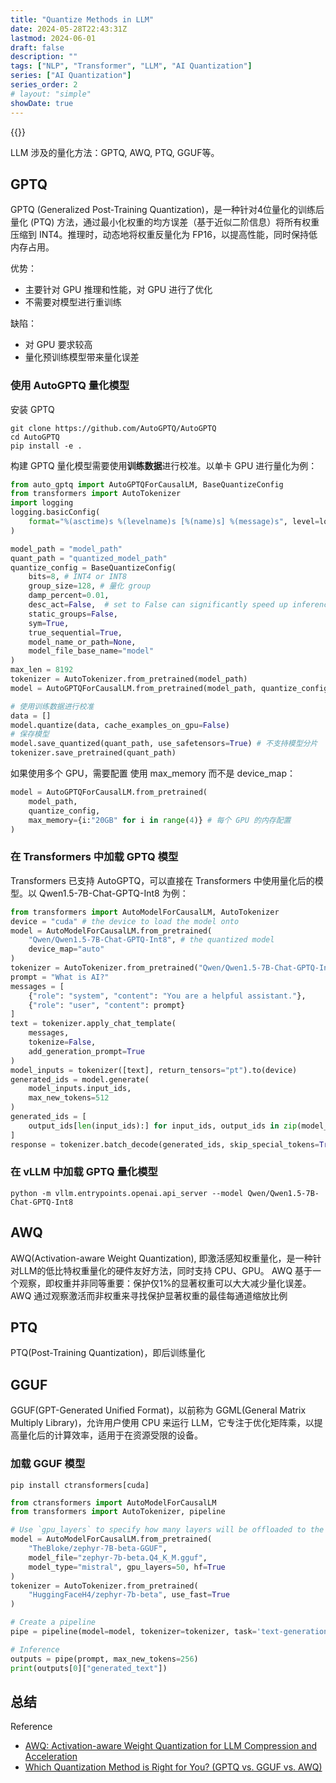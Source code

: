 ```yaml
---
title: "Quantize Methods in LLM"
date: 2024-05-28T22:43:31Z
lastmod: 2024-06-01
draft: false
description: ""
tags: ["NLP", "Transformer", "LLM", "AI Quantization"]
series: ["AI Quantization"]
series_order: 2
# layout: "simple"
showDate: true
---
```


{{<katex>}}

LLM 涉及的量化方法：GPTQ, AWQ, PTQ, GGUF等。

## GPTQ

GPTQ (Generalized Post-Training Quantization)，是一种针对4位量化的训练后量化 (PTQ) 方法，通过最小化权重的均方误差（基于近似二阶信息）将所有权重压缩到 INT4。推理时，动态地将权重反量化为 FP16，以提高性能，同时保持低内存占用。

优势： 
- 主要针对 GPU 推理和性能，对 GPU 进行了优化
- 不需要对模型进行重训练

缺陷： 
- 对 GPU 要求较高
- 量化预训练模型带来量化误差

### 使用 AutoGPTQ 量化模型

安装 GPTQ

```
git clone https://github.com/AutoGPTQ/AutoGPTQ
cd AutoGPTQ
pip install -e .
```

构建 GPTQ 量化模型需要使用**训练数据**进行校准。以单卡 GPU 进行量化为例：

```python
from auto_gptq import AutoGPTQForCausalLM, BaseQuantizeConfig
from transformers import AutoTokenizer
import logging
logging.basicConfig(
    format="%(asctime)s %(levelname)s [%(name)s] %(message)s", level=logging.INFO, datefmt="%Y-%m-%d %H:%M:%S"
)

model_path = "model_path"
quant_path = "quantized_model_path"
quantize_config = BaseQuantizeConfig(
    bits=8, # INT4 or INT8
    group_size=128, # 量化 group
    damp_percent=0.01,
    desc_act=False,  # set to False can significantly speed up inference but the perplexity may slightly bad
    static_groups=False,
    sym=True,
    true_sequential=True,
    model_name_or_path=None,
    model_file_base_name="model"
)
max_len = 8192
tokenizer = AutoTokenizer.from_pretrained(model_path)
model = AutoGPTQForCausalLM.from_pretrained(model_path, quantize_config)

# 使用训练数据进行校准
data = []
model.quantize(data, cache_examples_on_gpu=False)
# 保存模型
model.save_quantized(quant_path, use_safetensors=True) # 不支持模型分片
tokenizer.save_pretrained(quant_path)
```

如果使用多个 GPU，需要配置 使用 max_memory 而不是 device_map：

```python
model = AutoGPTQForCausalLM.from_pretrained(
    model_path,
    quantize_config,
    max_memory={i:"20GB" for i in range(4)} # 每个 GPU 的内存配置
)
```

### 在 Transformers 中加载 GPTQ 模型

Transformers 已支持 AutoGPTQ，可以直接在 Transformers 中使用量化后的模型。以 Qwen1.5-7B-Chat-GPTQ-Int8 为例：

```python
from transformers import AutoModelForCausalLM, AutoTokenizer
device = "cuda" # the device to load the model onto
model = AutoModelForCausalLM.from_pretrained(
    "Qwen/Qwen1.5-7B-Chat-GPTQ-Int8", # the quantized model
    device_map="auto"
)
tokenizer = AutoTokenizer.from_pretrained("Qwen/Qwen1.5-7B-Chat-GPTQ-Int8")
prompt = "What is AI?"
messages = [
    {"role": "system", "content": "You are a helpful assistant."},
    {"role": "user", "content": prompt}
]
text = tokenizer.apply_chat_template(
    messages,
    tokenize=False,
    add_generation_prompt=True
)
model_inputs = tokenizer([text], return_tensors="pt").to(device)
generated_ids = model.generate(
    model_inputs.input_ids,
    max_new_tokens=512
)
generated_ids = [
    output_ids[len(input_ids):] for input_ids, output_ids in zip(model_inputs.input_ids, generated_ids)
]
response = tokenizer.batch_decode(generated_ids, skip_special_tokens=True)[0]
```

### 在 vLLM 中加载 GPTQ 量化模型

`python -m vllm.entrypoints.openai.api_server --model Qwen/Qwen1.5-7B-Chat-GPTQ-Int8`

## AWQ

AWQ(Activation-aware Weight Quantization), 即激活感知权重量化，是一种针对LLM的低比特权重量化的硬件友好方法，同时支持 CPU、GPU。 AWQ 基于一个观察，即权重并非同等重要：保护仅1%的显著权重可以大大减少量化误差。AWQ 通过观察激活而非权重来寻找保护显著权重的最佳每通道缩放比例

## PTQ

PTQ(Post-Training Quantization)，即后训练量化

## GGUF

GGUF(GPT-Generated Unified Format)，以前称为 GGML(General Matrix Multiply Library)，允许用户使用 CPU 来运行 LLM，它专注于优化矩阵乘，以提高量化后的计算效率，适用于在资源受限的设备。

### 加载 GGUF 模型

`pip install ctransformers[cuda]`

```python
from ctransformers import AutoModelForCausalLM
from transformers import AutoTokenizer, pipeline

# Use `gpu_layers` to specify how many layers will be offloaded to the GPU.
model = AutoModelForCausalLM.from_pretrained(
    "TheBloke/zephyr-7B-beta-GGUF",
    model_file="zephyr-7b-beta.Q4_K_M.gguf",
    model_type="mistral", gpu_layers=50, hf=True
)
tokenizer = AutoTokenizer.from_pretrained(
    "HuggingFaceH4/zephyr-7b-beta", use_fast=True
)

# Create a pipeline
pipe = pipeline(model=model, tokenizer=tokenizer, task='text-generation')

# Inference
outputs = pipe(prompt, max_new_tokens=256)
print(outputs[0]["generated_text"])
```

## 总结



Reference
- [AWQ: Activation-aware Weight Quantization for LLM Compression and Acceleration](https://arxiv.org/abs/2306.00978)
- [Which Quantization Method is Right for You? (GPTQ vs. GGUF vs. AWQ)](https://www.maartengrootendorst.com/blog/quantization/)